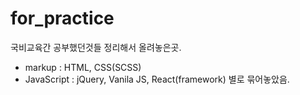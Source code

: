 # for_practice

국비교육간 공부했던것들 정리해서 올려놓은곳.
- markup : HTML, CSS(SCSS)
- JavaScript : jQuery, Vanila JS, React(framework)
별로 묶어놓았음.


